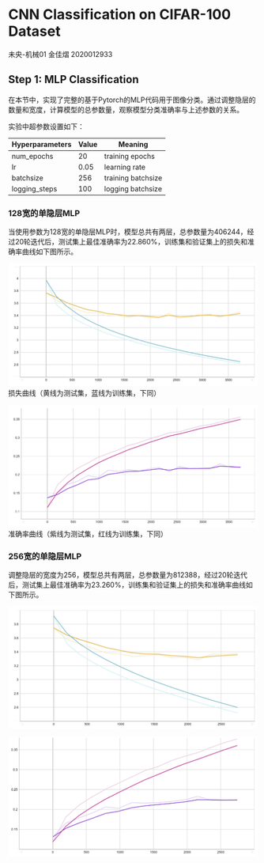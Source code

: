 # CNN Classification on CIFAR-100 Dataset
未央-机械01 金佳熠 2020012933

## Step 1: MLP Classification
在本节中，实现了完整的基于Pytorch的MLP代码用于图像分类。通过调整隐层的数量和宽度，计算模型的总参数量，观察模型分类准确率与上述参数的关系。

实验中超参数设置如下：

| Hyperparameters | Value | Meaning |
| --------------- | ----- | ------- |
| num_epochs | 20 | training epochs |
| lr | 0.05 | learning rate |
| batchsize | 256 | training batchsize |
| logging_steps | 100 | logging batchsize |

### 128宽的单隐层MLP
当使用参数为128宽的单隐层MLP时，模型总共有两层，总参数量为406244，经过20轮迭代后，测试集上最佳准确率为22.860%，训练集和验证集上的损失和准确率曲线如下图所示。

![](result/step1_1_loss.jpg)
损失曲线（黄线为测试集，蓝线为训练集，下同）

![](result/step1_1_acc.jpg)
准确率曲线（紫线为测试集，红线为训练集，下同）

### 256宽的单隐层MLP
调整隐层的宽度为256，模型总共有两层，总参数量为812388，经过20轮迭代后，测试集上最佳准确率为23.260%，训练集和验证集上的损失和准确率曲线如下图所示。

![](result/step1_2_loss.jpg)

![](result/step1_2_acc.jpg)